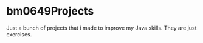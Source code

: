 # bm0649Projects
Just a bunch of projects that i made to improve my Java skills. They are just exercises.
